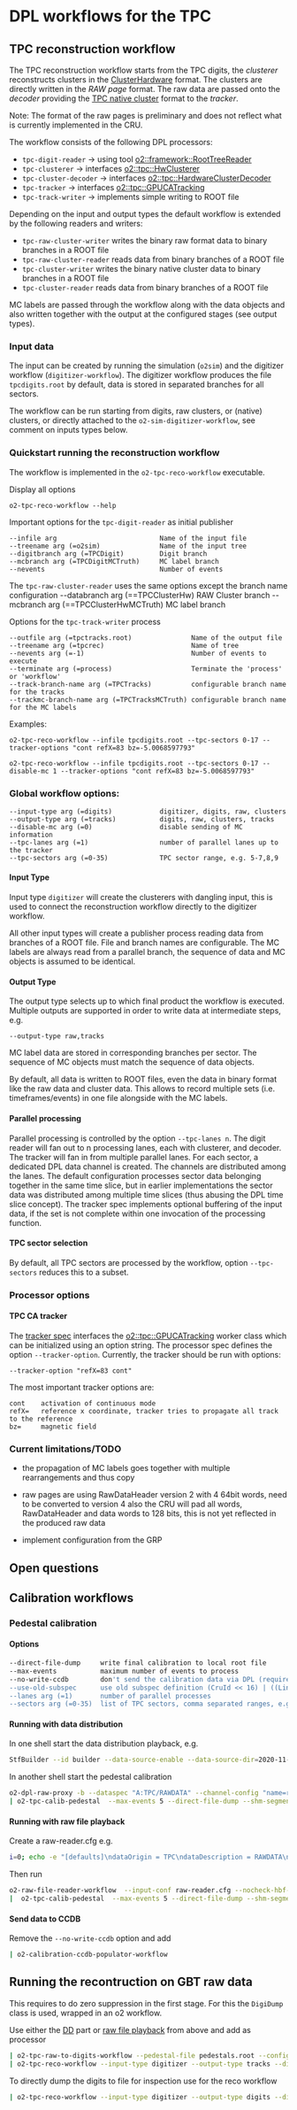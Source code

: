 <!-- doxy
\page refTPCworkflow TPC workflow
/doxy -->

# DPL workflows for the TPC

## TPC reconstruction workflow
The TPC reconstruction workflow starts from the TPC digits, the *clusterer* reconstructs clusters in the
[ClusterHardware](../../../DataFormats/Detectors/TPC/include/DataFormatsTPC/ClusterHardware.h) format.
The clusters are directly written in the  *RAW page* format. The raw data are passed onto the *decoder*
providing the [TPC native cluster](../../../DataFormats/Detectors/TPC/include/DataFormatsTPC/ClusterNative.h)
format to the *tracker*.

Note: The format of the raw pages is preliminary and does not reflect what is currently implemented in the CRU.

The workflow consists of the following DPL processors:

* `tpc-digit-reader` -> using tool [o2::framework::RootTreeReader](../../../Framework/Utils/include/Utils/RootTreeReader.h)
* `tpc-clusterer` -> interfaces [o2::tpc::HwClusterer](../reconstruction/include/TPCReconstruction/HwClusterer.h)
* `tpc-cluster-decoder` -> interfaces [o2::tpc::HardwareClusterDecoder](../reconstruction/include/TPCReconstruction/HardwareClusterDecoder.h)
* `tpc-tracker`	-> interfaces [o2::tpc::GPUCATracking](../reconstruction/include/TPCReconstruction/GPUCATracking.h)
* `tpc-track-writer` -> implements simple writing to ROOT file

Depending on the input and output types the default workflow is extended by the following readers and writers:
* `tpc-raw-cluster-writer` writes the binary raw format data to binary branches in a ROOT file
* `tpc-raw-cluster-reader` reads data from binary branches of a ROOT file
* `tpc-cluster-writer` writes the binary native cluster data to binary branches in a ROOT file
* `tpc-cluster-reader` reads data from binary branches of a ROOT file

MC labels are passed through the workflow along with the data objects and also written together with the
output at the configured stages (see output types).

### Input data
The input can be created by running the simulation (`o2sim`) and the digitizer workflow (`digitizer-workflow`).
The digitizer workflow produces the file `tpcdigits.root` by default, data is stored in separated branches for
all sectors.

The workflow can be run starting from digits, raw clusters, or (native) clusters, or directly attached to the
`o2-sim-digitizer-workflow`, see comment on inputs types below.

### Quickstart running the reconstruction workflow
The workflow is implemented in the `o2-tpc-reco-workflow` executable.

Display all options
```
o2-tpc-reco-workflow --help
```

Important options for the `tpc-digit-reader` as initial publisher
```
--infile arg                          Name of the input file
--treename arg (=o2sim)               Name of the input tree
--digitbranch arg (=TPCDigit)         Digit branch
--mcbranch arg (=TPCDigitMCTruth)     MC label branch
--nevents                             Number of events
```

The `tpc-raw-cluster-reader` uses the same options except the branch name configuration
--databranch arg (==TPCClusterHw)       RAW Cluster branch
--mcbranch arg (==TPCClusterHwMCTruth)  MC label branch

Options for the `tpc-track-writer` process
```
--outfile arg (=tpctracks.root)               Name of the output file
--treename arg (=tpcrec)                      Name of tree
--nevents arg (=-1)                           Number of events to execute
--terminate arg (=process)                    Terminate the 'process' or 'workflow'
--track-branch-name arg (=TPCTracks)          configurable branch name for the tracks
--trackmc-branch-name arg (=TPCTracksMCTruth) configurable branch name for the MC labels
```

Examples:
```
o2-tpc-reco-workflow --infile tpcdigits.root --tpc-sectors 0-17 --tracker-options "cont refX=83 bz=-5.0068597793"
```

```
o2-tpc-reco-workflow --infile tpcdigits.root --tpc-sectors 0-17 --disable-mc 1 --tracker-options "cont refX=83 bz=-5.0068597793"
```

### Global workflow options:
```
--input-type arg (=digits)            digitizer, digits, raw, clusters
--output-type arg (=tracks)           digits, raw, clusters, tracks
--disable-mc arg (=0)                 disable sending of MC information
--tpc-lanes arg (=1)                  number of parallel lanes up to the tracker
--tpc-sectors arg (=0-35)             TPC sector range, e.g. 5-7,8,9
```

#### Input Type
Input type `digitizer` will create the clusterers with dangling input, this is used
to connect the reconstruction workflow directly to the digitizer workflow.

All other input types will create a publisher process reading data from branches of
a ROOT file. File and branch names are configurable. The MC labels are always read
from a parallel branch, the sequence of data and MC objects is assumed to be identical.

#### Output Type
The output type selects up to which final product the workflow is executed. Multiple outputs
are supported in order to write data at intermediate steps, e.g.
```
--output-type raw,tracks
```

MC label data are stored in corresponding branches per sector. The sequence of MC objects must match
the sequence of data objects.

By default, all data is written to ROOT files, even the data in binary format like the raw data and cluster
data. This allows to record multiple sets (i.e. timeframes/events) in one file alongside with the MC labels.

#### Parallel processing
Parallel processing is controlled by the option `--tpc-lanes n`. The digit reader will fan out to n processing
lanes, each with clusterer, and decoder. The tracker will fan in from multiple parallel lanes.
For each sector, a dedicated DPL data channel is created. The channels are distributed among the lanes.
The default configuration processes sector data belonging together in the same time slice, but in earlier
implementations the sector data was distributed among multiple time slices (thus abusing the DPL time
slice concept). The tracker spec implements optional buffering of the input data, if the set is not complete
within one invocation of the processing function.

#### TPC sector selection
By default, all TPC sectors are processed by the workflow, option `--tpc-sectors` reduces this to a subset.

### Processor options

#### TPC CA tracker
The [tracker spec](src/CATrackerSpec.cxx) interfaces the [o2::tpc::GPUCATracking](../reconstruction/include/TPCReconstruction/GPUCATracking.h)
worker class which can be initialized using an option string. The processor spec defines the option `--tracker-option`. Currently, the tracker
should be run with options:
```
--tracker-option "refX=83 cont"
```

The most important tracker options are:
```
cont    activation of continuous mode
refX=   reference x coordinate, tracker tries to propagate all track to the reference
bz=     magnetic field
```

### Current limitations/TODO
* the propagation of MC labels goes together with multiple rearrangements and thus copy
* raw pages are using RawDataHeader version 2 with 4 64bit words, need to be converted to version 4
  also the CRU will pad all words, RawDataHeader and data words to 128 bits, this is not yet reflected
  in the produced raw data

* implement configuration from the GRP

## Open questions

## Calibration workflows

### Pedestal calibration
#### Options
```bash
--direct-file-dump     write final calibration to local root file
--max-events           maximum number of events to process
--no-write-ccdb        don't send the calibration data via DPL (required in case the calibration write is not attached)
--use-old-subspec      use old subspec definition (CruId << 16) | ((LinkId + 1) << (CruEndPoint == 1 ? 8 : 0))
--lanes arg (=1)       number of parallel processes
--sectors arg (=0-35)  list of TPC sectors, comma separated ranges, e.g. 0-3,7,9-15
```

#### Running with data distribution
In one shell start the data distribution playback, e.g.
```bash
StfBuilder --id builder --data-source-enable --data-source-dir=2020-11-11T14_18_25Z --data-source-rate=100 --dpl-channel-name=dpl-chan  --channel-config "name=dpl-chan,type=pair,method=connect,address=ipc:///tmp/stf-builder-dpl-pipe-0,transport=zeromq,rateLogging=1"
```

In another shell start the pedestal calibration
```bash
o2-dpl-raw-proxy -b --dataspec "A:TPC/RAWDATA" --channel-config "name=readout-proxy,type=pair,method=bind,address=ipc:///tmp/stf-builder-dpl-pipe-0,transport=zeromq,rateLogging=1" \
| o2-tpc-calib-pedestal  --max-events 5 --direct-file-dump --shm-segment-size $((8<<30)) --no-calib-output --use-old-subspec
```

#### Running with raw file playback
Create a raw-reader.cfg e.g.
```bash
i=0; echo -e "[defaults]\ndataOrigin = TPC\ndataDescription = RAWDATA\n" > raw-reader.cfg; echo; for file in *.raw; do echo "[input-$i]"; echo "dataOrigin = TPC"; echo "dataDescription = RAWDATA"; echo "filePath=$file"; echo; i=$((i+1)); done >> raw-reader.cfg
```

Then run
```bash
o2-raw-file-reader-workflow  --input-conf raw-reader.cfg --nocheck-hbf-per-tf --nocheck-hbf-jump --shm-segment-size $((8<<30)) \
|  o2-tpc-calib-pedestal  --max-events 5 --direct-file-dump --shm-segment-size $((8<<30)) --no-calib-output
```

#### Send data to CCDB
Remove the `--no-write-ccdb` option and add
```bash
| o2-calibration-ccdb-populator-workflow
```

## Running the recontruction on GBT raw data
This requires to do zero suppression in the first stage. For this the `DigiDump` class is used, wrapped in an o2 workflow.

Use either the [DD](#running-with-data-distribution) part or [raw file playback](#running-with-raw-file-playback) from above and add as processor
```bash
| o2-tpc-raw-to-digits-workflow --pedestal-file pedestals.root --configKeyValues "TPCDigitDump.ADCMin=3;TPCDigitDump.NoiseThreshold=3" \
| o2-tpc-reco-workflow --input-type digitizer --output-type tracks --disable-mc
```

To directly dump the digits to file for inspection use for the reco workflow
```bash
| o2-tpc-reco-workflow --input-type digitizer --output-type digits --disable-mc
```
